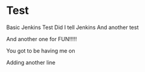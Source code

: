 # Test
Basic Jenkins Test
Did I tell Jenkins
And another test

And another one for FUN!!!!!

You got to be having me on

Adding another line
